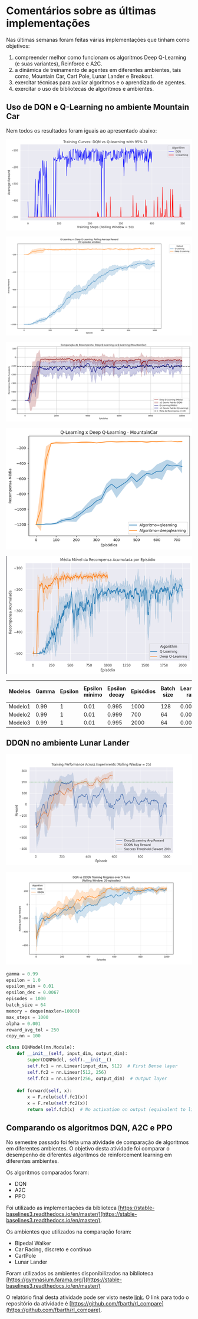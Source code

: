 # Comentários sobre as últimas implementações

Nas últimas semanas foram feitas várias implementações que tinham como objetivos: 

1. compreender melhor como funcionam os algoritmos Deep Q-Learning (e suas variantes), Reinforce e A2C. 
1. a dinâmica de treinamento de agentes em diferentes ambientes, tais como, Mountain Car, Cart Pole, Lunar Lander e Breakout.
1. exercitar técnicas para avaliar algoritmos e o aprendizado de agentes.
1. exercitar o uso de bibliotecas de algoritmos e ambientes. 

## Uso de DQN e Q-Learning no ambiente Mountain Car

Nem todos os resultados foram iguais ao apresentado abaixo:

![alt text](./figures/mountaincar_dqn.png)

![alt text](./figures/mountaincar_dqn2.png)

![alt text](./figures/mountaincar_dqn3.png)

![alt text](./figures/mountaincar_dqn4.png)

![alt text](./figures/mountaincar_dqn5.png)


| Modelos | Gamma | Epsilon | Epsilon mínimo | Epsilon decay | Episódios | Batch size | Learning rate | Memória de replay | Max steps |
|---------|-------|---------|----------------|---------------|-----------|------------|---------------|-------------------|-----------|
| Modelo1 | 0.99  |   1     |      0.01      |    0.995      |     1000  |     128    |     0.001     |      50000        |   2500    |
| Modelo2 | 0.99  |   1     |      0.01      |    0.999      |      700  |      64    |     0.0004    |                   |           | 
| Modelo3 | 0.99  |   1     |      0.01      |    0.995      |     2000  |      64    |     0.001     |      10000        |    500    |


## DDQN no ambiente Lunar Lander

![alt text](./figures/lunar_ddqn.png)

![alt text](./figures/lunar_ddqn2.png)

```python
gamma = 0.99
epsilon = 1.0
epsilon_min = 0.01
epsilon_dec = 0.0067
episodes = 1000
batch_size = 64
memory = deque(maxlen=10000) 
max_steps = 1000
alpha = 0.001
reward_avg_tol = 250
copy_nn = 100
```

```python
class DQNModel(nn.Module):
    def __init__(self, input_dim, output_dim):
        super(DQNModel, self).__init__()
        self.fc1 = nn.Linear(input_dim, 512)  # First Dense layer
        self.fc2 = nn.Linear(512, 256)
        self.fc3 = nn.Linear(256, output_dim)  # Output layer

    def forward(self, x):
        x = F.relu(self.fc1(x))
        x = F.relu(self.fc2(x))
        return self.fc3(x)  # No activation on output (equivalent to linear activation)
```



## Comparando os algoritmos DQN, A2C e PPO

No semestre passado foi feita uma atividade de comparação de algoritmos em diferentes ambientes. O objetivo desta atividade foi comparar o desempenho de diferentes algoritmos de reinforcement learning em diferentes ambientes. 

Os algoritmos comparados foram: 

* DQN
* A2C
* PPO

Foi utilizado as implementações da biblioteca [https://stable-baselines3.readthedocs.io/en/master/](https://stable-baselines3.readthedocs.io/en/master/).

Os ambientes que utilizados na comparação foram: 

* Bipedal Walker
* Car Racing, discreto e contínuo
* CartPole
* Lunar Lander

Foram utilizados os ambientes disponibilizados na biblioteca [https://gymnasium.farama.org/](https://stable-baselines3.readthedocs.io/en/master/)

O relatório final desta atividade pode ser visto neste [link](./analise_curva_aprendizado.html). O link para todo o repositório da atividade é [https://github.com/fbarth/rl_compare](https://github.com/fbarth/rl_compare).


